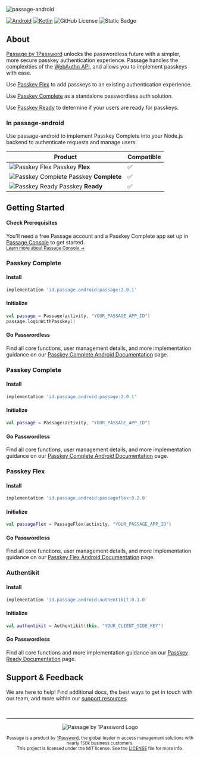 ![passage-android](https://storage.googleapis.com/passage-docs/github-md-assets/passage-android.png)

[![Android](https://img.shields.io/badge/Android-3DDC84?logo=android&logoColor=white)](#) [![Kotlin](https://img.shields.io/badge/Kotlin-%237F52FF.svg?logo=kotlin&logoColor=white)](#) ![GitHub License](https://img.shields.io/github/license/passageidentity/passage-node)
![Static Badge](https://img.shields.io/badge/Built_by_1Password-grey?logo=1password)

## About

[Passage by 1Password](https://1password.com/product/passage) unlocks the passwordless future with a simpler, more secure passkey authentication experience. Passage handles the complexities of the [WebAuthn API](https://blog.1password.com/what-is-webauthn/), and allows you to implement passkeys with ease.

Use [Passkey Flex](https://docs.passage.id/flex) to add passkeys to an existing authentication experience.

Use [Passkey Complete](https://docs.passage.id/complete) as a standalone passwordless auth solution.

Use [Passkey Ready](https://docs.passage.id/passkey-ready) to determine if your users are ready for passkeys.

### In passage-android

Use passage-android to implement Passkey Complete into your Node.js backend to authenticate requests and manage users.

| Product                                                                                                                                  | Compatible |
| ---------------------------------------------------------------------------------------------------------------------------------------- | ---------- |
| ![Passkey Flex](https://storage.googleapis.com/passage-docs/github-md-assets/passage-passkey-flex-icon.png) Passkey **Flex**             | ✅         |
| ![Passkey Complete](https://storage.googleapis.com/passage-docs/github-md-assets/passage-passkey-complete-icon.png) Passkey **Complete** | ✅         |
| ![Passkey Ready](https://storage.googleapis.com/passage-docs/github-md-assets/passage-passkey-ready-icon.png) Passkey **Ready**          | ✅         |

## Getting Started

#### Check Prerequisites

<p>
 You'll need a free Passage account and a Passkey Complete app set up in <a href="https://console.passage.id/">Passage Console</a> to get started. <br />
 <sub><a href="https://docs.passage.id/home#passage-console">Learn more about Passage Console →</a></sub>
</p>

### Passkey Complete

#### Install

```gradle
implementation 'id.passage.android:passage:2.0.1'
```

#### Initialize

```kotlin
val passage = Passage(activity, "YOUR_PASSAGE_APP_ID")
passage.loginWithPasskey()
```

#### Go Passwordless

Find all core functions, user management details, and more implementation guidance on our [Passkey Complete Android Documentation](https://docs.passage.id/complete/android/add-passage) page.

### Passkey Complete

#### Install

```gradle
implementation 'id.passage.android:passage:2.0.1'
```

#### Initialize

```kotlin
val passage = Passage(activity, "YOUR_PASSAGE_APP_ID")
```

#### Go Passwordless

Find all core functions, user management details, and more implementation guidance on our [Passkey Complete Android Documentation](https://docs.passage.id/complete/android/add-passage) page.

### Passkey Flex

#### Install

```gradle
implementation 'id.passage.android:passageflex:0.2.0'
```

#### Initialize

```kotlin
val passageFlex = PassageFlex(activity, "YOUR_PASSAGE_APP_ID")
```

#### Go Passwordless

Find all core functions, user management details, and more implementation guidance on our [Passkey Flex Android Documentation](https://docs.passage.id/flex/android/config) page.

### Authentikit

#### Install

```gradle
implementation 'id.passage.android:authentikit:0.1.0'
```

#### Initialize

```kotlin
val authentikit = Authentikit(this, "YOUR_CLIENT_SIDE_KEY")
```

#### Go Passwordless

Find all core functions and more implementation guidance on our [Passkey Ready Documentation](https://docs.passage.id/passkey-ready) page.

## Support & Feedback

We are here to help! Find additional docs, the best ways to get in touch with our team, and more within our [support resources](https://github.com/passageidentity/.github/blob/main/SUPPORT.md).

<br />

---

<p align="center">
    <picture>
      <source media="(prefers-color-scheme: dark)" srcset="https://storage.googleapis.com/passage-docs/github-md-assets/passage-by-1password-dark.png">
      <source media="(prefers-color-scheme: light)" srcset="https://storage.googleapis.com/passage-docs/github-md-assets/passage-by-1password-light.png">
      <img alt="Passage by 1Password Logo" src="https://storage.googleapis.com/passage-docs/github-md-assets/passage-by-1password-light.png">
    </picture>
</p>

<p align="center">
    <sub>Passage is a product by <a href="https://1password.com/product/passage">1Password</a>, the global leader in access management solutions with nearly 150k business customers.</sub><br />
    <sub>This project is licensed under the MIT license. See the <a href="LICENSE">LICENSE</a> file for more info.</sub>
</p>
